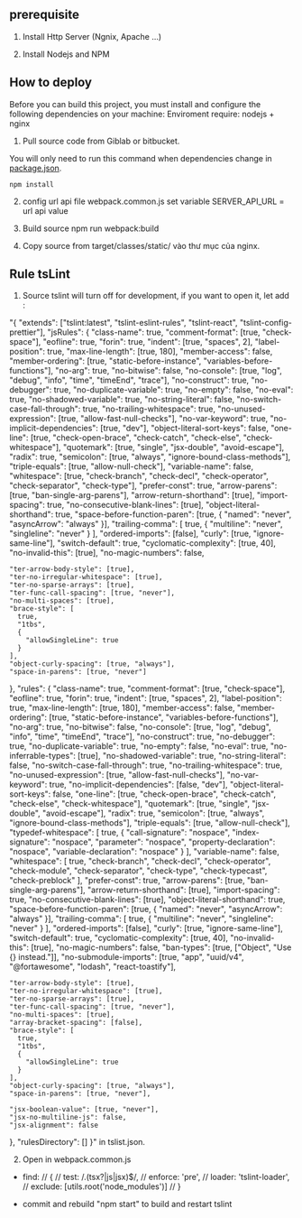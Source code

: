 ## prerequisite

1. Install Http Server (Ngnix, Apache ...)

2. Install Nodejs and NPM

## How to deploy

Before you can build this project, you must install and configure the following dependencies on your machine:
Enviroment require: nodejs + nginx

1. Pull source code from Giblab or bitbucket.

You will only need to run this command when dependencies change in [package.json](package.json).

    npm install

2. config url api file webpack.common.js
   set variable SERVER_API_URL = url api value
3. Build source
   npm run webpack:build

4. Copy source from target/classes/static/ vào thư mục của nginx.

## Rule tsLint

1. Source tslint will turn off for development, if you want to open it, let add :

"{
"extends": ["tslint:latest", "tslint-eslint-rules", "tslint-react", "tslint-config-prettier"],
"jsRules": {
"class-name": true,
"comment-format": [true, "check-space"],
"eofline": true,
"forin": true,
"indent": [true, "spaces", 2],
"label-position": true,
"max-line-length": [true, 180],
"member-access": false,
"member-ordering": [true, "static-before-instance", "variables-before-functions"],
"no-arg": true,
"no-bitwise": false,
"no-console": [true, "log", "debug", "info", "time", "timeEnd", "trace"],
"no-construct": true,
"no-debugger": true,
"no-duplicate-variable": true,
"no-empty": false,
"no-eval": true,
"no-shadowed-variable": true,
"no-string-literal": false,
"no-switch-case-fall-through": true,
"no-trailing-whitespace": true,
"no-unused-expression": [true, "allow-fast-null-checks"],
"no-var-keyword": true,
"no-implicit-dependencies": [true, "dev"],
"object-literal-sort-keys": false,
"one-line": [true, "check-open-brace", "check-catch", "check-else", "check-whitespace"],
"quotemark": [true, "single", "jsx-double", "avoid-escape"],
"radix": true,
"semicolon": [true, "always", "ignore-bound-class-methods"],
"triple-equals": [true, "allow-null-check"],
"variable-name": false,
"whitespace": [true, "check-branch", "check-decl", "check-operator", "check-separator", "check-type"],
"prefer-const": true,
"arrow-parens": [true, "ban-single-arg-parens"],
"arrow-return-shorthand": [true],
"import-spacing": true,
"no-consecutive-blank-lines": [true],
"object-literal-shorthand": true,
"space-before-function-paren": [true, { "named": "never", "asyncArrow": "always" }],
"trailing-comma": [
true,
{
"multiline": "never",
"singleline": "never"
}
],
"ordered-imports": [false],
"curly": [true, "ignore-same-line"],
"switch-default": true,
"cyclomatic-complexity": [true, 40],
"no-invalid-this": [true],
"no-magic-numbers": false,

    "ter-arrow-body-style": [true],
    "ter-no-irregular-whitespace": [true],
    "ter-no-sparse-arrays": [true],
    "ter-func-call-spacing": [true, "never"],
    "no-multi-spaces": [true],
    "brace-style": [
      true,
      "1tbs",
      {
        "allowSingleLine": true
      }
    ],
    "object-curly-spacing": [true, "always"],
    "space-in-parens": [true, "never"]

},
"rules": {
"class-name": true,
"comment-format": [true, "check-space"],
"eofline": true,
"forin": true,
"indent": [true, "spaces", 2],
"label-position": true,
"max-line-length": [true, 180],
"member-access": false,
"member-ordering": [true, "static-before-instance", "variables-before-functions"],
"no-arg": true,
"no-bitwise": false,
"no-console": [true, "log", "debug", "info", "time", "timeEnd", "trace"],
"no-construct": true,
"no-debugger": true,
"no-duplicate-variable": true,
"no-empty": false,
"no-eval": true,
"no-inferrable-types": [true],
"no-shadowed-variable": true,
"no-string-literal": false,
"no-switch-case-fall-through": true,
"no-trailing-whitespace": true,
"no-unused-expression": [true, "allow-fast-null-checks"],
"no-var-keyword": true,
"no-implicit-dependencies": [false, "dev"],
"object-literal-sort-keys": false,
"one-line": [true, "check-open-brace", "check-catch", "check-else", "check-whitespace"],
"quotemark": [true, "single", "jsx-double", "avoid-escape"],
"radix": true,
"semicolon": [true, "always", "ignore-bound-class-methods"],
"triple-equals": [true, "allow-null-check"],
"typedef-whitespace": [
true,
{
"call-signature": "nospace",
"index-signature": "nospace",
"parameter": "nospace",
"property-declaration": "nospace",
"variable-declaration": "nospace"
}
],
"variable-name": false,
"whitespace": [
true,
"check-branch",
"check-decl",
"check-operator",
"check-module",
"check-separator",
"check-type",
"check-typecast",
"check-preblock"
],
"prefer-const": true,
"arrow-parens": [true, "ban-single-arg-parens"],
"arrow-return-shorthand": [true],
"import-spacing": true,
"no-consecutive-blank-lines": [true],
"object-literal-shorthand": true,
"space-before-function-paren": [true, { "named": "never", "asyncArrow": "always" }],
"trailing-comma": [
true,
{
"multiline": "never",
"singleline": "never"
}
],
"ordered-imports": [false],
"curly": [true, "ignore-same-line"],
"switch-default": true,
"cyclomatic-complexity": [true, 40],
"no-invalid-this": [true],
"no-magic-numbers": false,
"ban-types": [true, ["Object", "Use {} instead."]],
"no-submodule-imports": [true, "app", "uuid/v4", "@fortawesome", "lodash", "react-toastify"],

    "ter-arrow-body-style": [true],
    "ter-no-irregular-whitespace": [true],
    "ter-no-sparse-arrays": [true],
    "ter-func-call-spacing": [true, "never"],
    "no-multi-spaces": [true],
    "array-bracket-spacing": [false],
    "brace-style": [
      true,
      "1tbs",
      {
        "allowSingleLine": true
      }
    ],
    "object-curly-spacing": [true, "always"],
    "space-in-parens": [true, "never"],

    "jsx-boolean-value": [true, "never"],
    "jsx-no-multiline-js": false,
    "jsx-alignment": false

},
"rulesDirectory": []
}" in tslist.json.

2. Open in webpack.common.js

- find:
  // {
  // test: /\.(tsx?|js|jsx)\$/,
  // enforce: 'pre',
  // loader: 'tslint-loader',
  // exclude: [utils.root('node_modules')]
  // }

- commit and rebuild "npm start" to build and restart tslint
